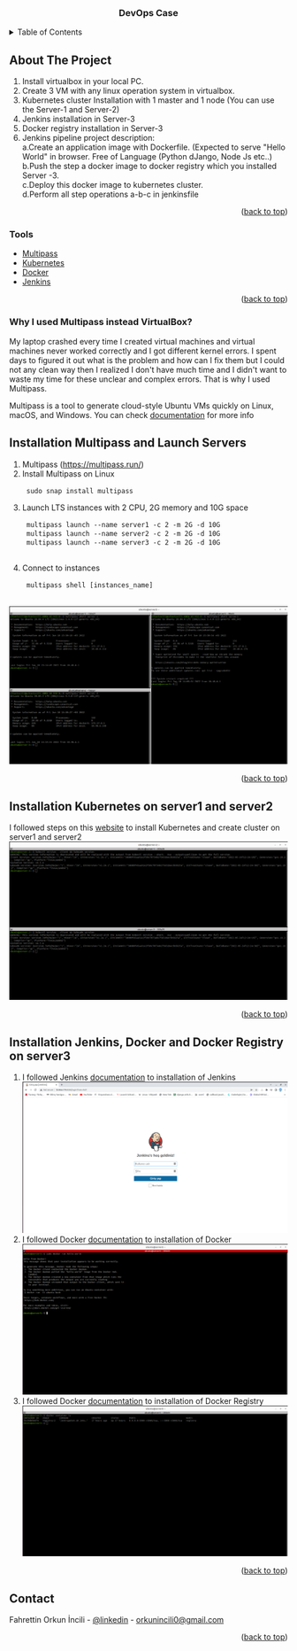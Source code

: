 <div id="top"></div>
<!--
*** Thanks for checking out the Best-README-Template. If you have a suggestion
*** that would make this better, please fork the repo and create a pull request
*** or simply open an issue with the tag "enhancement".
*** Don't forget to give the project a star!
*** Thanks again! Now go create something AMAZING! :D
-->



<!-- PROJECT SHIELDS -->
<!--
*** I'm using markdown "reference style" links for readability.
*** Reference links are enclosed in brackets [ ] instead of parentheses ( ).
*** See the bottom of this document for the declaration of the reference variables
*** for contributors-url, forks-url, etc. This is an optional, concise syntax you may use.
*** https://www.markdownguide.org/basic-syntax/#reference-style-links
-->



<!-- PROJECT LOGO -->
<br />
<div align="center">
  

  <h3 align="center">DevOps Case</h3>

 
</div>



<!-- TABLE OF CONTENTS -->
<details>
  <summary>Table of Contents</summary>
  <ol>
    <li>
      <a href="#about-the-project">About The Project</a>
      <ul>
        <li><a href="#tools">Tools</a></li>
        <li><a href="why">Why I used Multipass instead VirtualBox?</a></li>
      </ul>
    </li>
    <li>
      <a href="#multipass">Installation Multipass and Launch Servers</a>
    </li>
    <li><a href="#server1a2">Installation Kubernetes on server1 and server2</a></li>
    <li><a href="#server3">Installation Jenkins, Docker and Docker Registry on server3</a></li>
     
    <li><a href="#contact">Contact</a></li>
    
  </ol>
</details>



<!-- ABOUT THE PROJECT -->
## About The Project



1. Install virtualbox in your local PC.
2. Create 3 VM with any linux operation system in virtualbox.
3. Kubernetes cluster Installation with 1 master and 1 node (You can use the Server-1 and Server-2)
4. Jenkins installation in Server-3
5. Docker registry installation in Server-3
6. Jenkins pipeline project description:
 <br> a.Create an application image with Dockerfile. (Expected to serve "Hello World" in browser. Free of Language (Python dJango, Node Js etc..)
	<br>b.Push the step a docker image to docker registry which you installed Server -3.
	<br>c.Deploy this docker image to kubernetes cluster.
	<br>d.Perform all step operations a-b-c in jenkinsfile

<p align="right">(<a href="#top">back to top</a>)</p>



### Tools



* [Multipass](https://multipass.run/)
* [Kubernetes](https://kubernetes.io/docs/home/)
* [Docker](https://docs.docker.com/)
* [Jenkins](https://www.jenkins.io/doc/)


<p align="right">(<a href="#top">back to top</a>)</p>

### Why I used Multipass instead VirtualBox?
  
  My laptop crashed every time I created  virtual machines and virtual machines never worked correctly and I got different kernel errors. I spent days to figured it out what is the problem and how can I fix them but I could not any clean way then I realized I don't have much time and I didn't want to waste my time for these unclear and complex errors. That is why I used Multipass.

Multipass is a tool to generate cloud-style Ubuntu VMs quickly on Linux, macOS, and Windows. You can check [documentation](https://multipass.run/docs) for more info

<!-- Installation Multipass and Launch Servers -->
## Installation Multipass and Launch Servers



1. Multipass (https://multipass.run/)
2. Install Multipass on Linux
   ```
    sudo snap install multipass
   ```
3. Launch LTS instances with 2 CPU, 2G memory and 10G space
   ```
    multipass launch --name server1 -c 2 -m 2G -d 10G
    multipass launch --name server2 -c 2 -m 2G -d 10G
    multipass launch --name server3 -c 2 -m 2G -d 10G
    
   ```
4. Connect to instances
   ```
    multipass shell [instances_name]
   ```
 <br><img src="images/servers.png" alt="servers">
<p align="right">(<a href="#top">back to top</a>)</p>



<!-- USAGE EXAMPLES -->
## Installation Kubernetes on server1 and server2

I followed steps on this [website](https://computingforgeeks.com/deploy-kubernetes-cluster-on-ubuntu-with-kubeadm/) to install Kubernetes and create cluster on server1 and server2
<br><img src="images/kubectl.png" alt="kubectl">
<p align="right">(<a href="#top">back to top</a>)</p>



<!-- ROADMAP -->
## Installation Jenkins, Docker and Docker Registry on server3

1. I followed Jenkins [documentation](https://www.jenkins.io/doc/book/installing/linux/) to installation of Jenkins
<br><img src="images/s3jenkins.png" >
2. I followed Docker [documentation](https://docs.docker.com/engine/install/ubuntu/) to installation of Docker
  <br><img src="images/s3docker.png" >
3. I followed Docker [documentation](https://docs.docker.com/registry/) to installation of Docker Registry
  <br><img src="images/s3dockerreg.png">
 
   


<p align="right">(<a href="#top">back to top</a>)</p>








<!-- CONTACT -->
## Contact

Fahrettin Orkun İncili - [@linkedin](https://www.linkedin.com/in/orkunincili/) - orkunincili0@gmail.com



<p align="right">(<a href="#top">back to top</a>)</p>






<!-- MARKDOWN LINKS & IMAGES -->
<!-- https://www.markdownguide.org/basic-syntax/#reference-style-links -->
[contributors-shield]: https://img.shields.io/github/contributors/othneildrew/Best-README-Template.svg?style=for-the-badge
[contributors-url]: https://github.com/othneildrew/Best-README-Template/graphs/contributors
[forks-shield]: https://img.shields.io/github/forks/othneildrew/Best-README-Template.svg?style=for-the-badge
[forks-url]: https://github.com/othneildrew/Best-README-Template/network/members
[stars-shield]: https://img.shields.io/github/stars/othneildrew/Best-README-Template.svg?style=for-the-badge
[stars-url]: https://github.com/othneildrew/Best-README-Template/stargazers
[issues-shield]: https://img.shields.io/github/issues/othneildrew/Best-README-Template.svg?style=for-the-badge
[issues-url]: https://github.com/othneildrew/Best-README-Template/issues
[license-shield]: https://img.shields.io/github/license/othneildrew/Best-README-Template.svg?style=for-the-badge
[license-url]: https://github.com/othneildrew/Best-README-Template/blob/master/LICENSE.txt
[linkedin-shield]: https://img.shields.io/badge/-LinkedIn-black.svg?style=for-the-badge&logo=linkedin&colorB=555
[linkedin-url]: https://linkedin.com/in/othneildrew
[product-screenshot]: images/screenshot.png
